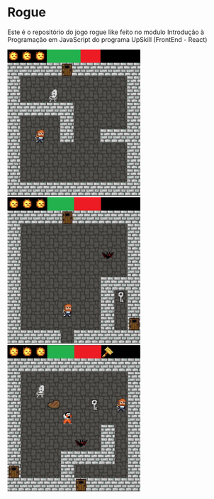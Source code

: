 # Rogue

Este é o repositório do jogo rogue like feito no modulo Introdução à Programação em JavaScript do programa UpSkill (FrontEnd - React) 

<p float="left">
<img src="https://github.com/alexArdigo/Rogue/blob/master/images_readme/pic1.jpg?raw=true" width="300" height="330">
<img src="https://github.com/alexArdigo/Rogue/blob/master/images_readme/pic2.jpg?raw=true" width="300" height="330">
<img src="https://github.com/alexArdigo/Rogue/blob/master/images_readme/pic3.jpg?raw=true" width="300" height="330">
</p>

